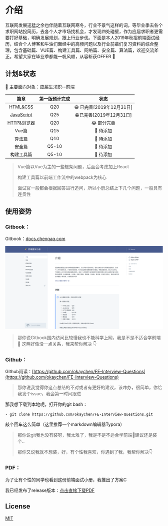 # 介绍

互联网发展迅猛之余也伴随着互联网寒冬，行业不景气这样的词，等毕业季去各个求职网站投简历，去各个人才市场找机会，才发现四处碰壁，作为应届求职者更需要打好基础，明确发展规划，跟上行业步伐。下面是本人2019年秋招前端面试经历，结合个人博客和牛油们面经中的高频问题以及行业前辈们复习资料的综合整理，包含基础篇、VUE篇、构建工具篇、网络篇、安全篇、算法篇，欢迎交流斧正。希望大家在毕业季都能一帆风顺，从容斩获OFFER :100:

## 计划&状态

🤤 主要面向对象：应届生求职--前端 

| 篇章 | 第一版预计完成 | 状态 |
| :---: | :---: | :---: |
| [HTML&CSS](https://github.com/okaychen/FE-Interview-Brochure/blob/master/html-and-css.md) | Q20 | 😀 已完善\[2019年12月31日\] |
| [JavaScript](https://github.com/okaychen/FE-Interview-Brochure/blob/master/javascript.md) | Q25 | 😀已完善\[2019年12月31日\] |
| [HTTP&浏览器](https://github.com/okaychen/FE-Interview-Brochure/blob/master/http.md) | Q20 | 😂 部分完善 |
| Vue篇 | Q15 | 🤔 待添加 |
| 算法篇 | Q10 | 🤔 待添加 |
| 安全篇 | Q5-10 | 🤔 待添加 |
| 构建工具篇 | Q5-10 | 🤔 待添加 |

> Vue篇以Vue为主的一些框架问题，后面会考虑加上React
>
> 构建工具篇以前端工作流中的webpack为核心
>
> 面试官一般都会根据回答进行追问，所以小册总结上下几个问题，一般具有连贯性

## 使用姿势

### Gitbook：

Gitbook：[docs.chenqaq.com](https://docs.chenqaq.com/)

![](.gitbook/assets/image%20%2812%29.png)

> 那你说Gitbook国内访问比较慢我也不能科学上网，我是不是不适合学前端 🤣 这两好像没一点关系，我来帮你解决 👇

### Github：

Github阅读：[https://github.com/okaychen/FE-Interview-Questions](https://github.com/okaychen/FE-Interview-Questions)

> 那你说我觉得你这点总结的不对或者有更好的建议，该咋办，很简单，你给我发个issue，我会第一时间跟进

那我想下载到本地呢，打开你的git bash：

```text
- git clone https://github.com/okaychen/FE-Interview-Questions.git
```

敲个回车这么简单（这里推荐一个markdown编辑器Typora）

> 那你说git我也没有装呀，我太难了，我是不是不适合学前端🤣建议还是装个..
>
> 那你又说我就不想装，好，有个性我喜欢，你遇到了我，我帮你解决👇

### PDF：

为了让有个性的同学也看到这份前端面试小册，我推出了方案C

我已经发布了release版本：[点击直接下载PDF](https://github.com/okaychen/FE-Interview-Questions/releases/download/v0.0.1/FE-Interview-Brochure_0.0.1.pdf)

## License

[MIT](https://github.com/okaychen/FE-Interview-Questions/blob/master/LICENSE)

